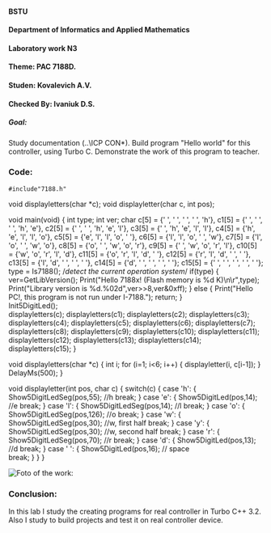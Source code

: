 #### BSTU
#### Department of Informatics and Applied Mathematics
#### Laboratory work N3
#### Theme: PAC 7188D.
#### Studen: Kovalevich A.V.
#### Checked By: Ivaniuk D.S.

##### Goal:
Study documentation (..\ICP CON\*). Build program "Hello world" for this controller, using Turbo C. Demonstrate the work of this program to teacher.

### Code:

	#include"7188.h"

void displayletters(char *c);
void displayletter(char c, int pos);

void main(void)
{
  int type;
  int ver;
  char c[5] = {' ', ' ', ' ', ' ', 'h'}, 
		c1[5] = {' ', ' ', ' ', 'h', 'e'}, 
		c2[5] = {' ', ' ', 'h', 'e', 'l'},
		c3[5] = {' ', 'h', 'e', 'l', 'l'},
		c4[5] = {'h', 'e', 'l', 'l', 'o'},
		c5[5] = {'e', 'l', 'l', 'o', ' '},
		c6[5] = {'l', 'l', 'o', ' ', 'w'},
		c7[5] = {'l', 'o', ' ', 'w', 'o'},
		c8[5] = {'o', ' ', 'w', 'o', 'r'},
		c9[5] = {' ', 'w', 'o', 'r', 'l'},
		c10[5] = {'w', 'o', 'r', 'l', 'd'},
		c11[5] = {'o', 'r', 'l', 'd', ' '},
		c12[5] = {'r', 'l', 'd', ' ', ' '},
		c13[5] = {'l', 'd', ' ', ' ', ' '},
		c14[5] = {'d', ' ', ' ', ' ', ' '};
		c15[5] = {' ', ' ', ' ', ' ', ' '};
  type = Is7188();		/*detect the current operation system*/
   if(type)
     {
     ver=GetLibVersion();
     Print("Hello 7188x! (Flash memory is %d K)\n\r",type);
     Print("Library version is %d.%02d",ver>>8,ver&0xff);
     }
   else
     {
     Print("Hello PC!, this program is not run under I-7188.");
     return;
     }	  
	  Init5DigitLed();	  
	  displayletters(c);
	  displayletters(c1);
	  displayletters(c2);
	  displayletters(c3);
	  displayletters(c4);
	  displayletters(c5);
	  displayletters(c6);
	  displayletters(c7);
	  displayletters(c8);
	  displayletters(c9);
	  displayletters(c10);
	  displayletters(c11);
	  displayletters(c12);
	  displayletters(c13);
	  displayletters(c14);
	  displayletters(c15);
}

void displayletters(char *c)
{
	int i;
	for (i=1; i<6; i++)
	{
		displayletter(i, c[i-1]);
	}
	DelayMs(500);
}

void displayletter(int pos, char c)
{
	switch(c)
	{
		case 'h':
		{
			Show5DigitLedSeg(pos,55);	//h
			break;
		}
		case 'e':
		{
			Show5DigitLed(pos,14);	//e
			break;
		}
		case 'l':
		{
			Show5DigitLedSeg(pos,14);	//l
			break;
		}
		case 'o':
		{
			Show5DigitLedSeg(pos,126);	//o
			break;
		}
		case 'w':
		{
			Show5DigitLedSeg(pos,30);	//w, first half
			break;
		}
		case 'y':
		{
			Show5DigitLedSeg(pos,30);	//w, second half
			break;
		}
		case 'r':
		{
			Show5DigitLedSeg(pos,70);	//r
			break;
		}
		case 'd':
		{
			Show5DigitLed(pos,13);	//d
			break;
		}
		case ' ':
		{
			Show5DigitLed(pos,16);	//	space  
			break;
		}
	}
}

![Foto of the work:](https://github.com/KovalevichTimofei/mmipu-lab-16-17/tree/master/as004604/Lab3/images/controller.jpg)

### Conclusion:

In this lab I study the creating programs for real controller in Turbo C++ 3.2. Also I study to build projects and test it on real controller device.
